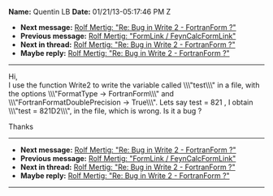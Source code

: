 **Name:** Quentin LB
**Date:** 01/21/13-05:17:46 PM Z

  - **Next message:** [Rolf Mertig: "Re: Bug in Write 2 - FortranForm
    ?"](0721.html)
  - **Previous message:** [Rolf Mertig: "FormLink /
    FeynCalcFormLink"](0719.html)
  - **Next in thread:** [Rolf Mertig: "Re: Bug in Write 2 - FortranForm
    ?"](0721.html)
  - **Maybe reply:** [Rolf Mertig: "Re: Bug in Write 2 - FortranForm
    ?"](0721.html)

-----

Hi,  
I use the function Write2 to write the variable called
\\\\\\"test\\\\\\" in a file, with the options \\\\\\"FormatType -\>
FortranForm\\\\\\" and \\\\\\"FortranFormatDoublePrecision -\>
True\\\\\\". Lets say test = 821 , I obtain \\\\\\"test = 821D2\\\\\\",
in the file, which is wrong. Is it a bug ?  

Thanks  

-----

  - **Next message:** [Rolf Mertig: "Re: Bug in Write 2 - FortranForm
    ?"](0721.html)
  - **Previous message:** [Rolf Mertig: "FormLink /
    FeynCalcFormLink"](0719.html)
  - **Next in thread:** [Rolf Mertig: "Re: Bug in Write 2 - FortranForm
    ?"](0721.html)
  - **Maybe reply:** [Rolf Mertig: "Re: Bug in Write 2 - FortranForm
    ?"](0721.html)

-----


